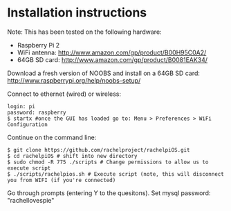 Installation instructions
=====

Note: This has been tested on the following hardware:

* Raspberry Pi 2
* WiFi antenna: http://www.amazon.com/gp/product/B00H95C0A2/
* 64GB SD card: http://www.amazon.com/gp/product/B0081EAK34/


Download a fresh version of NOOBS and install on a 64GB SD card: http://www.raspberrypi.org/help/noobs-setup/

Connect to ethernet (wired) or wireless:

```
login: pi
password: raspberry
$ startx #once the GUI has loaded go to: Menu > Preferences > WiFi Configuration
```

Continue on the command line:

```
$ git clone https://github.com/rachelproject/rachelpiOS.git
$ cd rachelpiOS # shift into new directory
$ sudo chmod -R 775 ./scripts # Change permissions to allow us to execute script
$ ./scripts/rachelpios.sh # Execute script (note, this will disconnect you from WIFI (if you're connected)
```

Go through prompts (entering Y to the quesitons).  Set mysql password: "rachellovespie"
